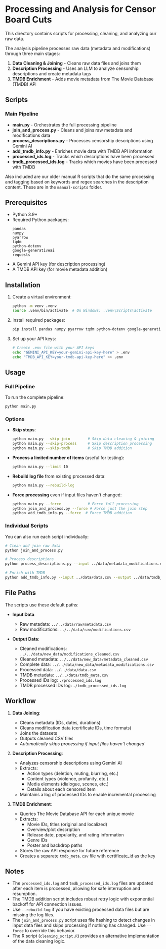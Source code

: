 # Processing and Analysis for Censor Board Cuts

This directory contains scripts for processing, cleaning, and analyzing our raw data.

The analysis pipeline processes raw data (metadata and modifications) through three main stages:
1. **Data Cleaning & Joining** - Cleans raw data files and joins them
2. **Description Processing** - Uses an LLM to analyze censorship descriptions and create metadata tags
3. **TMDB Enrichment** - Adds movie metadata from The Movie Database (TMDB) API

## Scripts

### Main Pipeline

- **main.py** - Orchestrates the full processing pipeline
- **join_and_process.py** - Cleans and joins raw metadata and modifications data
- **process_descriptions.py** - Processes censorship descriptions using Gemini AI
- **add_tmdb_info.py** - Enriches movie data with TMDB API information
- **processed_ids.log** - Tracks which descriptions have been processed
- **tmdb_processed_ids.log** - Tracks which movies have been processed with TMDB

Also included are our older manual R scripts that do the same processing and tagging based on keywords and regex searches in the description content. These are in the `manual-scripts` folder.

## Prerequisites

- Python 3.9+
- Required Python packages:
  ```
  pandas
  numpy
  pyarrow
  tqdm
  python-dotenv
  google-generativeai
  requests
  ```
- A Gemini API key (for description processing)
- A TMDB API key (for movie metadata addition)

## Installation

1. Create a virtual environment:
   ```bash
   python -m venv .venv
   source .venv/bin/activate  # On Windows: .venv\Scripts\activate
   ```

2. Install required packages:
   ```bash
   pip install pandas numpy pyarrow tqdm python-dotenv google-generativeai requests
   ```

3. Set up your API keys:
   ```bash
   # Create .env file with your API keys
   echo "GEMINI_API_KEY=your-gemini-api-key-here" > .env
   echo "TMDB_API_KEY=your-tmdb-api-key-here" >> .env
   ```

## Usage

### Full Pipeline

To run the complete pipeline:
```bash
python main.py
```

### Options

- **Skip steps**:
  ```bash
  python main.py --skip-join        # Skip data cleaning & joining
  python main.py --skip-process     # Skip description processing
  python main.py --skip-tmdb        # Skip TMDB addition
  ```

- **Process a limited number of items** (useful for testing):
  ```bash
  python main.py --limit 10
  ```

- **Rebuild log file** from existing processed data:
  ```bash
  python main.py --rebuild-log
  ```

- **Force processing** even if input files haven't changed:
  ```bash
  python main.py --force            # Force full processing
  python join_and_process.py --force # Force just the join step
  python add_tmdb_info.py --force  # Force TMDB addition
  ```

### Individual Scripts

You can also run each script individually:

```bash
# Clean and join raw data
python join_and_process.py

# Process descriptions
python process_descriptions.py --input ../data/metadata_modifications.csv --output ../data/data.csv

# Enrich with TMDB
python add_tmdb_info.py --input ../data/data.csv --output ../data/tmdb_meta.csv
```

## File Paths

The scripts use these default paths:

- **Input Data**:
  - Raw metadata: `../../data/raw/metadata.csv`
  - Raw modifications: `../../data/raw/modifications.csv`

- **Output Data**:
  - Cleaned modifications: `../../data/new_data/modifications_cleaned.csv`
  - Cleaned metadata: `../../data/new_data/metadata_cleaned.csv`
  - Complete data: `../../data/new_data/metadata_modifications.csv`
  - Processed data: `../../data/data.csv`
  - TMDB metadata: `../../data/tmdb_meta.csv`
  - Processed IDs log: `./processed_ids.log`
  - TMDB processed IDs log: `./tmdb_processed_ids.log`

## Workflow

1. **Data Joining**:
   - Cleans metadata (IDs, dates, durations)
   - Cleans modification data (certificate IDs, time formats)
   - Joins the datasets
   - Outputs cleaned CSV files
   - *Automatically skips processing if input files haven't changed*

2. **Description Processing**:
   - Analyzes censorship descriptions using Gemini AI
   - Extracts:
     - Action types (deletion, muting, blurring, etc.)
     - Content types (violence, profanity, etc.)
     - Media elements (dialogue, scenes, etc.)
     - Details about each censored item
   - Maintains a log of processed IDs to enable incremental processing

3. **TMDB Enrichment**:
   - Queries The Movie Database API for each unique movie
   - Extracts:
     - Movie IDs, titles (original and localized)
     - Overview/plot description
     - Release date, popularity, and rating information
     - Genre IDs
     - Poster and backdrop paths
   - Stores the raw API response for future reference
   - Creates a separate `tmdb_meta.csv` file with certificate_id as the key

## Notes

- The `processed_ids.log` and `tmdb_processed_ids.log` files are updated after each item is processed, allowing for safe interruption and resumption.
- The TMDB addition script includes robust retry logic with exponential backoff for API connection issues.
- Use `--rebuild-log` if you have existing processed data files but are missing the log files.
- The `join_and_process.py` script uses file hashing to detect changes in input data files and skips processing if nothing has changed. Use `--force` to override this behavior.
- The R script (`cleaning_script.R`) provides an alternative implementation of the data cleaning logic. 